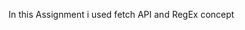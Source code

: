 In this Assignment i used fetch API and RegEx concept
<br>

<!-- ![Getting Started](Output.png) -->
